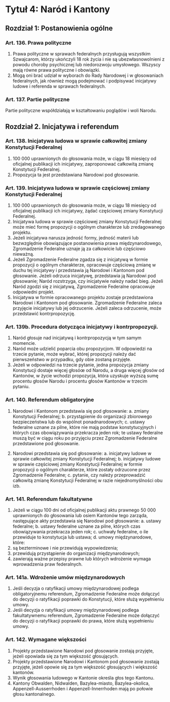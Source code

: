# Tytuł 4: Naród i Kantony

## Rozdział 1: Postanowienia ogólne

### Art. 136. Prawa polityczne
1. Prawa polityczne w sprawach federalnych przysługują wszystkim Szwajcarom, którzy ukończyli 18 rok życia i nie są ubezwłasnowolnieni z powodu choroby psychicznej lub niedorozwoju umysłowego. Wszyscy mają równe prawa polityczne i obowiązki.
2. Mogą oni brać udział w wyborach do Rady Narodowej i w głosowaniach federalnych, jak również mogą podejmować i podpisywać inicjatywy ludowe i referenda w sprawach federalnych.

### Art. 137. Partie polityczne
Partie polityczne współdziałają w kształtowaniu poglądów i woli Narodu.

## Rozdział 2. Inicjatywa i referendum

### Art. 138. Inicjatywa ludowa w sprawie całkowitej zmiany Konstytucji Federalnej
1. 100 000 uprawnionych do głosowania może, w ciągu 18 miesięcy od oficjalnej publikacji ich inicjatywy, zaproponować całkowitą zmianę Konstytucji Federalnej.
2. Propozycja ta jest przedstawiana Narodowi pod głosowanie.

### Art. 139. Inicjatywa ludowa w sprawie częściowej zmiany Konstytucji Federalnej
1. 100 000 uprawnionych do głosowania może, w ciągu 18 miesięcy od oficjalnej publikacji ich inicjatywy, żądać częściowej zmiany Konstytucji Federalnej.
2. Inicjatywa ludowa w sprawie częściowej zmiany Konstytucji Federalnej może mieć formę propozycji o ogólnym charakterze lub zredagowanego projektu.
3. Jeżeli inicjatywa narusza jedność formy, jedność materii lub bezwzględnie obowiązujące postanowienia prawa międzynarodowego, Zgromadzenie Federalne uznaje ją za całkowicie lub częściowo nieważną.
4. Jeżeli Zgromadzenie Federalne zgadza się z inicjatywą w formie propozycji o ogólnym charakterze, opracowuje częściową zmianę w duchu tej inicjatywy i przedstawia ją Narodowi i Kantonom pod głosowanie. Jeżeli odrzuca inicjatywę, przedstawia ją Narodowi pod głosowanie; Naród rozstrzyga, czy inicjatywie należy nadać bieg. Jeżeli Naród zgodzi się z inicjatywą, Zgromadzenie Federalne opracowuje odpowiedni projekt.
5. Inicjatywa w formie opracowanego projektu zostaje przedstawiona Narodowi i Kantonom pod głosowanie. Zgromadzenie Federalne zaleca przyjęcie inicjatywy lub jej odrzucenie. Jeżeli zaleca odrzucenie, może przedstawić kontrpropozycję.

### Art. 139b. Procedura dotycząca inicjatywy i kontrpropozycji.
1. Naród głosuje nad inicjatywą i kontrpropozycją w tym samym momencie.
2. Naród może udzielić poparcia obu propozycjom. W odpowiedzi na trzecie pytanie, może wybrać, której propozycji należy dać pierwszeństwo w przypadku, gdy obie zostaną przyjęte.
3. Jeżeli w odpowiedzi na trzecie pytanie, jedna propozycja zmiany Konstytucji dostaje więcej głosóœ od Narodu, a druga więcej głosów od Kantonów, w życie wchodzi propozycja, która uzyskuje wyższą sumę procentu głosów Narodu i procentu głosów Kantonów w trzecim pytaniu. 

### Art. 140. Referendum obligatoryjne
1. Narodowi i Kantonom przedstawia się pod głosowanie:
a. zmiany Konstytucji Federalnej;
b. przystąpienie do organizacji zbiorowego bezpieczeństwa lub do wspólnot ponadnarodowych;
c. ustawy federalne uznane za pilne, które nie mają podstaw konstytucyjnych i których czas obowiązywania przekracza jeden rok; te ustawy federalne muszą być w ciągu roku po przyjęciu przez Zgromadzenie Federalne przedstawione pod głosowanie.

2. Narodowi przedstawia się pod głosowanie:
a. inicjatywy ludowe w sprawie całkowitej zmiany Konstytucji Federalnej;
b. inicjatywy ludowe w sprawie częściowej zmiany Konstytucji Federalnej w formie propozycji o ogólnym charakterze, które zostały odrzucone przez Zgromadzenie Federalne;
c. pytanie, czy należy przeprowadzić całkowitą zmianę Konstytucji Federalnej w razie niejednomyślności obu izb.

### Art. 141. Referendum fakultatywne
1. Jeżeli w ciągu 100 dni od oficjalnej publikacji aktu prawnego 50 000 uprawnionych do głosowania lub osiem Kantonów tego zarząda, następujące akty przedstawia się Narodowi pod głosowanie:
a. ustawy federalne;
b. ustawy federalne uznane za pilne, których czas obowiązywania przekracza jeden rok;
c. uchwały federalne, o ile przewiduje to konstytucja lub ustawa;
d. umowy międzynarodowe, które:
  1. są bezterminowe i nie przewidują wypowiedzenia;
  2. przewidują przystąpienie do organizacji międzynarodowych;
  3. zawierają ważne przepisy prawne lub których wdrożenie wymaga wprowadzenia praw federalnych.

### Art. 141a. Wdrożenie umów międzynarodowych
1. Jeśli decyzja o ratyfikacji umowy międzynarodowej podlega obligatoryjnemu referendum, Zgromadzenie Federalne może dołączyć do decyzji o ratyfikacji poprawki do Konstytucji, które służą wypełnieniu umowy.
2. Jeśli decyzja o ratyfikacji umowy międzynarodowej podlega fakultatywnemu referendum, Zgromadzenie Federalne może dołączyć do decyzji o ratyfikacji poprawki do prawa, które służą wypełnieniu umowy.

### Art. 142. Wymagane większości
1. Projekty przedstawione Narodowi pod głosowanie zostają przyjęte, jeżeli opowiada się za tym większość głosujących.
2. Projekty przedstawione Narodowi i Kantonom pod głosowanie zostają przyjęte, jeżeli opowie się za tym większość głosujących i większość kantonów.
3. Wynik głosowania ludowego w Kantonie określa głos tego Kantonu.
4. Kantony Obwalden, Nidwalden, Bazylea-miasto, Bazylea-okolica, Appenzell-Ausserrhoden i Appenzell-Innerrhoden mają po połowie głosu kantonalnego.
